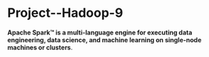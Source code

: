# Project--Hadoop-9

**Apache Spark™ is a multi-language engine for executing data engineering, data science, and machine learning on single-node machines or clusters**.<br></br>
